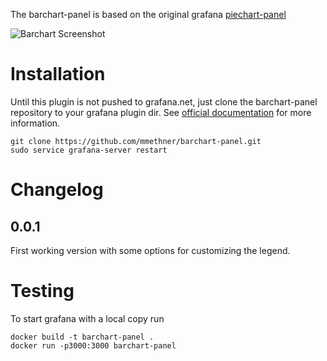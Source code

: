 The barchart-panel is based on the original grafana [piechart-panel](https://github.com/grafana/piechart-panel)

![Barchart Screenshot](https://raw.githubusercontent.com/mmethner/barchart-panel/master/src/img/barchart-panel.png)

# Installation

Until this plugin is not pushed to grafana.net, just clone the barchart-panel repository to your 
grafana plugin dir. See [official documentation](http://docs.grafana.org/plugins/installation/) 
for more information.

```
git clone https://github.com/mmethner/barchart-panel.git
sudo service grafana-server restart
```

# Changelog

## 0.0.1

First working version with some options for customizing the legend.

# Testing

To start grafana with a local copy run

```
docker build -t barchart-panel .
docker run -p3000:3000 barchart-panel
```
